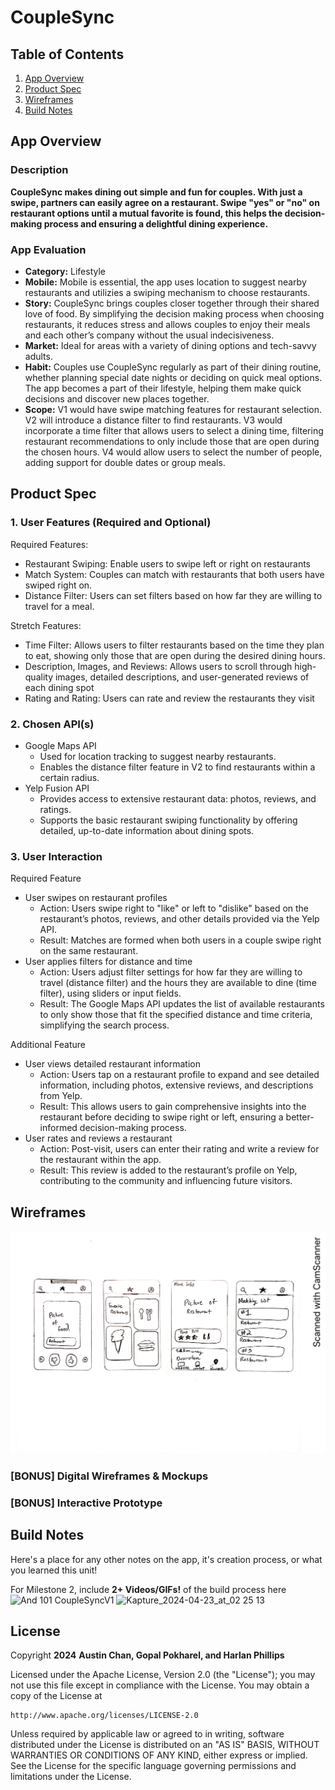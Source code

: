 # **CoupleSync**

## Table of Contents

1. [App Overview](#App-Overview)
1. [Product Spec](#Product-Spec)
1. [Wireframes](#Wireframes)
1. [Build Notes](#Build-Notes)

## App Overview

### Description 

**CoupleSync makes dining out simple and fun for couples. With just a swipe, partners can easily agree on a restaurant. Swipe "yes" or "no" on restaurant options until a mutual favorite is found, this helps the decision-making process and ensuring a delightful dining experience.**

### App Evaluation

<!-- Evaluation of your app across the following attributes -->

- **Category:** Lifestyle
- **Mobile:** Mobile is essential, the app uses location to suggest nearby restaurants and utilizies a swiping mechanism to choose restaurants. 
- **Story:** CoupleSync brings couples closer together through their shared love of food. By simplifying the decision making process when choosing restaurants, it reduces stress and allows couples to enjoy their meals and each other’s company without the usual indecisiveness.
- **Market:** Ideal for areas with a variety of dining options and tech-savvy adults.
- **Habit:** Couples use CoupleSync regularly as part of their dining routine, whether planning special date nights or deciding on quick meal options. The app becomes a part of their lifestyle, helping them make quick decisions and discover new places together.
- **Scope:** V1 would have swipe matching features for restaurant selection. V2 will introduce a distance filter to find restaurants. V3 would incorporate a time filter that allows users to select a dining time, filtering restaurant recommendations to only include those that are open during the chosen hours. V4 would allow users to select the number of people, adding support for double dates or group meals. 

## Product Spec

### 1. User Features (Required and Optional)

Required Features:

- Restaurant Swiping: Enable users to swipe left or right on restaurants 
- Match System: Couples can match with restaurants that both users have swiped right on.
- Distance Filter: Users can set filters based on how far they are willing to travel for a meal.

Stretch Features:

- Time Filter: Allows users to filter restaurants based on the time they plan to eat, showing only those that are open during the desired dining hours.
- Description, Images, and Reviews: Allows users to scroll through high-quality images, detailed descriptions, and user-generated reviews of each dining spot 
- Rating and Rating: Users can rate and review the restaurants they visit

### 2. Chosen API(s)

- Google Maps API
  - Used for location tracking to suggest nearby restaurants.
  - Enables the distance filter feature in V2 to find restaurants within a certain radius.
- Yelp Fusion API
    - Provides access to extensive restaurant data: photos, reviews, and ratings.
    - Supports the basic restaurant swiping functionality by offering detailed, up-to-date information about dining spots.

### 3. User Interaction

Required Feature

- User swipes on restaurant profiles
  - Action: Users swipe right to "like" or left to "dislike" based on the restaurant’s photos, reviews, and other details provided via the Yelp API.
  - Result: Matches are formed when both users in a couple swipe right on the same restaurant. 
- User applies filters for distance and time
  - Action: Users adjust filter settings for how far they are willing to travel (distance filter) and the hours they are available to dine (time filter), using sliders or input fields.
  - Result: The Google Maps API updates the list of available restaurants to only show those that fit the specified distance and time criteria, simplifying the search process.

Additional Feature

- User views detailed restaurant information
    - Action: Users tap on a restaurant profile to expand and see detailed information, including photos, extensive reviews, and descriptions from Yelp.
    - Result: This allows users to gain comprehensive insights into the restaurant before deciding to swipe right or left, ensuring a better-informed decision-making process.
- User rates and reviews a restaurant
    - Action: Post-visit, users can enter their rating and write a review for the restaurant within the app.
    - Result: This review is added to the restaurant’s profile on Yelp, contributing to the community and influencing future visitors.

## Wireframes

<!-- Add picture of your hand sketched wireframes in this section -->
![](wireframe-1.png)

### [BONUS] Digital Wireframes & Mockups

### [BONUS] Interactive Prototype

## Build Notes

Here's a place for any other notes on the app, it's creation 
process, or what you learned this unit!  

For Milestone 2, include **2+ Videos/GIFs!** of the build process here
![And 101 CoupleSyncV1](https://github.com/Couple-Sync/CoupleSync/assets/157552108/ff272d9d-24a9-44ae-b67d-61dc740660a2)
![Kapture_2024-04-23_at_02 25 13](https://github.com/Couple-Sync/CoupleSync/assets/157552108/e24fb16a-b855-4476-b044-0d380a29b6ec)

## License

Copyright **2024** **Austin Chan, Gopal Pokharel, and Harlan Phillips**

Licensed under the Apache License, Version 2.0 (the "License");
you may not use this file except in compliance with the License.
You may obtain a copy of the License at

    http://www.apache.org/licenses/LICENSE-2.0

Unless required by applicable law or agreed to in writing, software
distributed under the License is distributed on an "AS IS" BASIS,
WITHOUT WARRANTIES OR CONDITIONS OF ANY KIND, either express or implied.
See the License for the specific language governing permissions and
limitations under the License.
